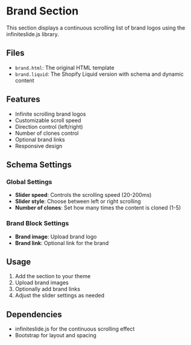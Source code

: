 # Brand Section

This section displays a continuous scrolling list of brand logos using the infiniteslide.js library.

## Files

- `brand.html`: The original HTML template
- `brand.liquid`: The Shopify Liquid version with schema and dynamic content

## Features

- Infinite scrolling brand logos
- Customizable scroll speed
- Direction control (left/right)
- Number of clones control
- Optional brand links
- Responsive design

## Schema Settings

### Global Settings
- **Slider speed**: Controls the scrolling speed (20-200ms)
- **Slider style**: Choose between left or right scrolling
- **Number of clones**: Set how many times the content is cloned (1-5)

### Brand Block Settings
- **Brand image**: Upload brand logo
- **Brand link**: Optional link for the brand

## Usage

1. Add the section to your theme
2. Upload brand images
3. Optionally add brand links
4. Adjust the slider settings as needed

## Dependencies

- infiniteslide.js for the continuous scrolling effect
- Bootstrap for layout and spacing 